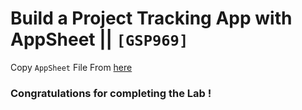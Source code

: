 # Build a Project Tracking App with AppSheet || `[GSP969]`

Copy `AppSheet` File From [here](https://www.appsheet.com/Template/AppDef?appName=CopyofAppSheetProjectTrackingApp-GSP969-654234330&utm_source=share_app_link#Home)

### Congratulations for completing the Lab !
